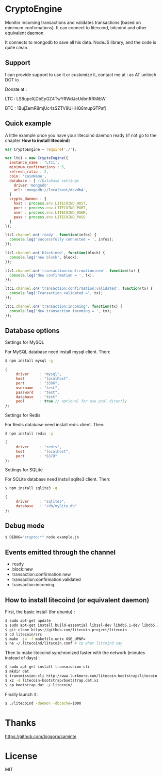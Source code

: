 # CryptoEngine

Monitor incoming transactions and validates transactions (based on minimum confirmations).
It can connect to litecoind, bitcoind and other equivalent daemon.

It connects to mongodb to save all his data.
NodeJS library, and the code is quite clean.

## Support

I can provide support to use it or customize it, contact me at : as AT unitech DOT io

Donate at :

LTC : LS8upeXjDbEyGZ4TwYRWdJeUdbnftRMibW

BTC : 1BujZemR8mjUc4zSZTV8UHHQ8mupGTPsfj

## Quick example

A little example once you have your litecoind daemon ready (if not go to the chapter **How to install litecoind**)

```javascript
var CryptoEngine = require('./');

var ltc1 = new CryptoEngine({
  instance_name : 'LTC1',
  minimum_confirmations : 5,
  refresh_ratio : 2,
  coin: 'coinName',
  database : { //Database settings
    driver:'mongodb'
    url: 'mongodb://localhost/devdb4',
  }
  crypto_daemon : {
    host : process.env.LITECOIND_HOST,
    port : process.env.LITECOIND_PORT,
    user : process.env.LITECOIND_USER,
    pass : process.env.LITECOIND_PASS
  }
});

ltc1.channel.on('ready', function(infos) {
  console.log('Successfully connected = ', infos);
});

ltc1.channel.on('block:new', function(block) {
  console.log('new block', block);
});

ltc1.channel.on('transaction:confirmation:new', function(tx) {
  console.log('New confirmation = ', tx);
});

ltc1.channel.on('transaction:confirmation:validated', function(tx) {
  console.log('Transaction validated =', tx);
});

ltc1.channel.on('transaction:incoming', function(tx) {
  console.log('New transaction incoming = ', tx);
});
```

## Database options

Settings for MySQL

For MySQL database need install mysql client. Then:

```bash
$ npm install mysql -g
```

```js
{
     driver     : "mysql",
     host       : "localhost",
     port       : "3306",
     username   : "test",
     password   : "test",
     database   : "test"
     pool       : true // optional for use pool directly 
};
```

Settings for Redis

For Redis database need install redis client. Then:

```bash
$ npm install redis -g
```

```js
{
     driver     : "redis",
     host       : "localhost",
     port       : "6379"
};
```

Settings for SQLite

For SQLite database need install sqlite3 client. Then:

```bash
$ npm install sqlite3 -g
```

```js
{
     driver     : "sqlite3",
     database   : "/db/mySite.db"
};
```

## Debug mode

```bash
$ DEBUG="crypto:*" node example.js
```

## Events emitted through the channel

- ready
- block:new
- transaction:confirmation:new
- transaction:confirmation:validated
- transaction:incoming

## How to install litecoind (or equivalent daemon)

First, the basic install (for ubuntu) :

```bash
$ sudo apt-get update
$ sudo apt-get install build-essential libssl-dev libdb5.1-dev libdb5.1++-dev libboost-all-dev git
$ git clone https://github.com/litecoin-project/litecoin
$ cd litecoin/src
$ make -j4 -f makefile.unix USE_UPNP=
$ ne ~/.litecoind/litecoin.conf # cp what litcoind say
```

Then to make litecoind synchronized faster with the network (minutes instead of days) :

```bash
$ sudo apt-get install transmission-cli
$ mkdir dat
$ transmission-cli http://www.lurkmore.com/litecoin-bootstrap/litecoin-bootstrap.torrent -w dat
$ xz -d litecoin-bootstrap/bootstrap.dat.xz
$ cp bootstrap.dat ~/.litecoin/
```

Finally launch it :

```bash
$ ./litecoind -daemon -dbcache=1000
```

# Thanks

https://github.com/biggora/caminte

# License

MIT
